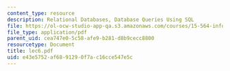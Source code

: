 ```yaml
---
content_type: resource
description: Relational Databases, Database Queries Using SQL
file: https://ol-ocw-studio-app-qa.s3.amazonaws.com/courses/15-564-information-technology-i-spring-2003/e43e5752af6891290f7ac16cce547e5c_lec6.pdf
file_type: application/pdf
parent_uid: cea747e0-5c58-afe9-b281-d8b9cecc8800
resourcetype: Document
title: lec6.pdf
uid: e43e5752-af68-9129-0f7a-c16cce547e5c
---
```

